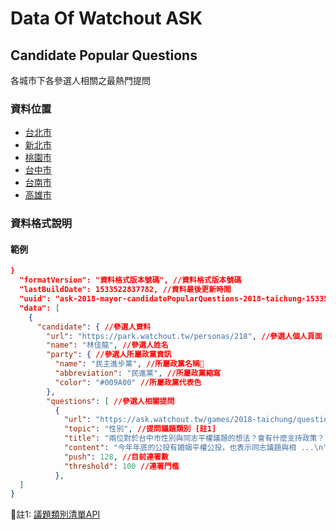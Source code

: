 # Data Of Watchout ASK

## Candidate Popular Questions

各城市下各參選人相關之最熱門提問

### 資料位置

- [台北市](https://data.watchout.tw/ask/2018-mayor/2018-taipei-candidate-popular-questions.json)
- [新北市](https://data.watchout.tw/ask/2018-mayor/2018-new-taipei-candidate-popular-questions.json)
- [桃園市](https://data.watchout.tw/ask/2018-mayor/2018-taoyuan-candidate-popular-questions.json)
- [台中市](https://data.watchout.tw/ask/2018-mayor/2018-taichung-candidate-popular-questions.json)
- [台南市](https://data.watchout.tw/ask/2018-mayor/2018-tainan-candidate-popular-questions.json)
- [高雄市](https://data.watchout.tw/ask/2018-mayor/2018-kaohsiung-candidate-popular-questions.json)

### 資料格式說明

#### 範例

``` json
}
  "formatVersion": "資料格式版本號碼", //資料格式版本號碼
  "lastBuildDate": 1533522837782, //資料最後更新時間
  "uuid": "ask-2018-mayor-candidatePopularQuestions-2018-taichung-1533522837782", //資料uuid
  "data": [
    {
      "candidate": { //參選人資料
        "url": "https://park.watchout.tw/personas/218", //參選人個人頁面
        "name": "林佳龍", //參選人姓名
        "party": { //參選人所屬政黨資訊
          "name": "民主進步黨", //所屬政黨名稱
          "abbreviation": "民進黨", //所屬政黨縮寫
          "color": "#009A00" //所屬政黨代表色
        },
        "questions": [ //參選人相關提問
          {
            "url": "https://ask.watchout.tw/games/2018-taichung/questions/648", //提問網址
            "topic": "性別", //提問議題類別 [註1]
            "title": "兩位對於台中市性別與同志平權議題的想法？會有什麼支持政策？", //提問標題
            "content": "今年年底的公投有婚姻平權公投，也表示同志議題與相 ...\n", //提問內容
            "push": 128, //目前連署數
            "threshold": 100 //連署門檻
          },
  ]
}
```

註1: [議題類別清單API](https://core.watchout.tw/park/topics?type=watchout)